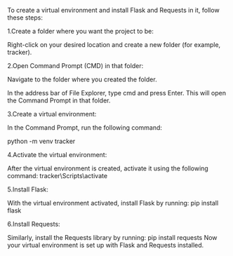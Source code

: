 To create a virtual environment and install Flask and Requests in it, follow these steps:

1.Create a folder where you want the project to be:

Right-click on your desired location and create a new folder (for example, tracker).

2.Open Command Prompt (CMD) in that folder:

Navigate to the folder where you created the folder.

In the address bar of File Explorer, type cmd and press Enter. This will open the Command Prompt in that folder.

3.Create a virtual environment:

In the Command Prompt, run the following command:

python -m venv tracker

4.Activate the virtual environment:

After the virtual environment is created, activate it using the following command:
tracker\Scripts\activate

5.Install Flask:

With the virtual environment activated, install Flask by running:
pip install flask

6.Install Requests:

Similarly, install the Requests library by running:
pip install requests
Now your virtual environment is set up with Flask and Requests installed.

